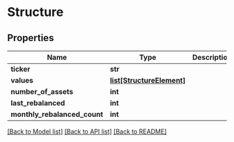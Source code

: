 # Structure

## Properties
Name | Type | Description | Notes
------------ | ------------- | ------------- | -------------
**ticker** | **str** |  | [optional] 
**values** | [**list[StructureElement]**](StructureElement.md) |  | [optional] 
**number_of_assets** | **int** |  | [optional] 
**last_rebalanced** | **int** |  | [optional] 
**monthly_rebalanced_count** | **int** |  | [optional] 

[[Back to Model list]](../README.md#documentation-for-models) [[Back to API list]](../README.md#documentation-for-api-endpoints) [[Back to README]](../README.md)

